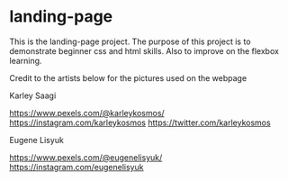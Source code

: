 # landing-page

This is the landing-page project. The purpose of this project is to demonstrate beginner css and html skills. Also to improve on the flexbox learning.

Credit to the artists below for the pictures used on the webpage

Karley Saagi

https://www.pexels.com/@karleykosmos/
https://instagram.com/karleykosmos
https://twitter.com/karleykosmos

Eugene Lisyuk

https://www.pexels.com/@eugenelisyuk/
https://instagram.com/eugenelisyuk